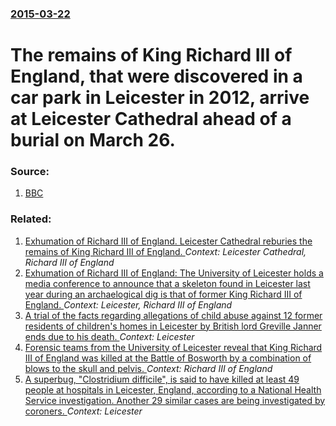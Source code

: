 ### [2015-03-22](/news/2015/03/22/index.md)

# The remains of King Richard III of England, that were discovered in a car park in Leicester in 2012, arrive at Leicester Cathedral ahead of a burial on March 26. 




### Source:

1. [BBC](http://www.bbc.com/news/uk-england-leicestershire-31990721)

### Related:

1. [Exhumation of Richard III of England. Leicester Cathedral reburies the remains of King Richard III of England. ](/news/2015/03/26/exhumation-of-richard-iii-of-england-leicester-cathedral-reburies-the-remains-of-king-richard-iii-of-england.md) _Context: Leicester Cathedral, Richard III of England_
2. [Exhumation of Richard III of England: The University of Leicester holds a media conference to announce that a skeleton found in Leicester last year during an archaelogical dig is that of former King Richard III of England. ](/news/2013/02/4/exhumation-of-richard-iii-of-england-the-university-of-leicester-holds-a-media-conference-to-announce-that-a-skeleton-found-in-leicester-la.md) _Context: Leicester, Richard III of England_
3. [A trial of the facts regarding allegations of child abuse against 12 former residents of children's homes in Leicester by British lord Greville Janner ends due to his death. ](/news/2016/01/15/a-trial-of-the-facts-regarding-allegations-of-child-abuse-against-12-former-residents-of-children-s-homes-in-leicester-by-british-lord-grevi.md) _Context: Leicester_
4. [Forensic teams from the University of Leicester reveal that King Richard III of England was killed at the Battle of Bosworth by a combination of blows to the skull and pelvis. ](/news/2014/09/17/forensic-teams-from-the-university-of-leicester-reveal-that-king-richard-iii-of-england-was-killed-at-the-battle-of-bosworth-by-a-combinatio.md) _Context: Richard III of England_
5. [ A superbug, "Clostridium difficile", is said to have killed at least 49 people at hospitals in Leicester, England, according to a National Health Service investigation. Another 29 similar cases are being investigated by coroners. ](/news/2006/10/1/a-superbug-clostridium-difficile-is-said-to-have-killed-at-least-49-people-at-hospitals-in-leicester-england-according-to-a-national.md) _Context: Leicester_
